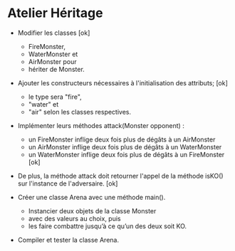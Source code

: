 # Atelier Héritage


- Modifier les classes [ok]
    - FireMonster, 
    - WaterMonster et 
    - AirMonster pour 
    - hériter de Monster.

- Ajouter les constructeurs nécessaires à l'initialisation des attributs; [ok]
    - le type sera "fire", 
    - "water" et 
    - "air" selon les classes respectives.

- Implémenter leurs méthodes attack(Monster opponent) :
    - un FireMonster inflige deux fois plus de dégâts à un AirMonster
    - un AirMonster inflige deux fois plus de dégâts à un WaterMonster
    - un WaterMonster inflige deux fois plus de dégâts à un FireMonster
  [ok]

- De plus, la méthode attack doit retourner 
  l'appel de la méthode isKO() sur l'instance de l'adversaire.
  [ok]

- Créer une classe Arena avec une méthode main(). 
    - Instancier deux objets de la classe Monster 
    - avec des valeurs au choix, puis 
    - les faire combattre jusqu’à ce qu’un des deux soit KO.

- Compiler et tester la classe Arena.
